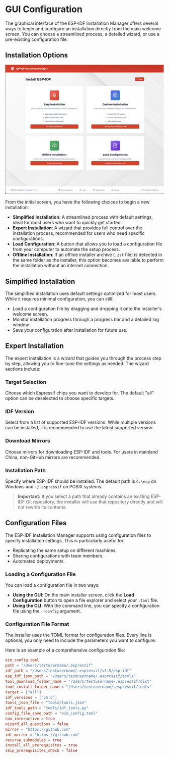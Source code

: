 # GUI Configuration

The graphical interface of the ESP-IDF Installation Manager offers several ways to begin and configure an installation directly from the main welcome screen. You can choose a streamlined process, a detailed wizard, or use a pre-existing configuration file.

## Installation Options

![Installation methods](./screenshots/installation_methods.png)

From the initial screen, you have the following choices to begin a new installation:

  * **Simplified Installation**: A streamlined process with default settings, ideal for most users who want to quickly get started.
  * **Expert Installation**: A wizard that provides full control over the installation process, recommended for users who need specific configurations.
  * **Load Configuration**: A button that allows you to load a configuration file from your computer to automate the setup process.
  * **Offline Installation**: If an offline installer archive (`.zst` file) is detected in the same folder as the installer, this option becomes available to perform the installation without an internet connection.

## Simplified Installation

The simplified installation uses default settings optimized for most users. While it requires minimal configuration, you can still:

  * Load a configuration file by dragging and dropping it onto the installer's welcome screen.
  * Monitor installation progress through a progress bar and a detailed log window.
  * Save your configuration after installation for future use.

## Expert Installation

The expert installation is a wizard that guides you through the process step by step, allowing you to fine-tune the settings as needed. The wizard sections include:

### Target Selection

Choose which Espressif chips you want to develop for. The default "all" option can be deselected to choose specific targets.

### IDF Version

Select from a list of supported ESP-IDF versions. While multiple versions can be installed, it is recommended to use the latest supported version.

### Download Mirrors

Choose mirrors for downloading ESP-IDF and tools. For users in mainland China, non-GitHub mirrors are recommended.

### Installation Path

Specify where ESP-IDF should be installed. The default path is `C:\esp` on Windows and `~/.espressif` on POSIX systems.

> **Important:** If you select a path that already contains an existing ESP-IDF Git repository, the installer will use that repository directly and will not rewrite its contents.

## Configuration Files

The ESP-IDF Installation Manager supports using configuration files to specify installation settings. This is particularly useful for:

  * Replicating the same setup on different machines.
  * Sharing configurations with team members.
  * Automated deployments.

### Loading a Configuration File

You can load a configuration file in two ways:

  * **Using the GUI**: On the main installer screen, click the **Load Configuration** button to open a file explorer and select your `.toml` file.
  * **Using the CLI**: With the command line, you can specify a configuration file using the `--config` argument.

### Configuration File Format

The installer uses the TOML format for configuration files. Every line is optional; you only need to include the parameters you want to configure.

Here is an example of a comprehensive configuration file:

```toml
eim_config.toml
path = "/Users/testusername/.espressif"
idf_path = "/Users/testusername/.espressif/v5.5/esp-idf"
esp_idf_json_path = "/Users/testusername/.espressif/tools"
tool_download_folder_name = "/Users/testusername/.espressif/dist"
tool_install_folder_name = "/Users/testusername/.espressif/tools"
target = ["all"]
idf_versions = ["v5.5"]
tools_json_file = "tools/tools.json"
idf_tools_path = "tools/idf_tools.py"
config_file_save_path = "eim_config.toml"
non_interactive = true
wizard_all_questions = false
mirror = "https://github.com"
idf_mirror = "https://github.com"
recurse_submodules = true
install_all_prerequisites = true
skip_prerequisites_check = false
```
